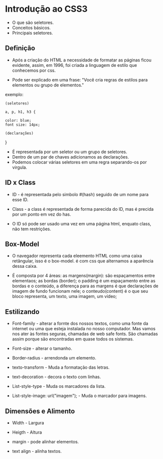 # Introdução ao CSS3
 - O que são seletores.
 - Conceitos básicos.
 - Principais seletores.

 ## Definição
 - Após a criação do HTML a necessidade de formatar as páginas ficou evidente, assim, em 1996, foi criada a linguagem de estilo que conhecemos por css.

 - Pode ser explicado em uma frase: "Você cria regras de estilos para elementos ou grupo de elementos."

exemplo:

    (seletores)

    a, p, h1, h3 {
    
    color: blue; 
    font size: 14px;
    
    (declarações)
}

 - É representada por um seletor ou um grupo de seletores.
 - Dentro de um par de chaves adicionamos as declarações.
 - Podemos colocar várias seletores em uma regra separando-os por virgula.

 ## ID x Class

 - ID - é representada pelo simbolo #(hash) seguido de um nome para esse ID.
 - Class - a class é representada de forma parecida do ID, mas é precida por um ponto em vez do has.

 - O ID só pode ser usado uma vez em uma página html, enquato  class, não tem restrições.

 ## Box-Model
 - O navegador representa cada eleemento HTML como uma caixa retângular, isso é o box-model. é com css que alternamos a aparência dessa caixa.

 - É composta por 4 áreas: as margens(margin): são espaçamentos entre elementaos; as bordas (border); o padding é um espaçamento entre as bordas e o conteúdo, a diferença para as margens é que declarações de imagem de fundo funcionam nele; o conteudo(content) é o que seu bloco representa, um texto, uma imagem, um vídeo;

 ## Estilizando 

 - Font-family - alterar a fornte dos nossos textos, como uma fonte da internet ou uma que esteja instalada no nosso computador. Mas vamos nos ater às fontes seguras, chamadas de web safe fonts. São chamadas assim porque são encontradas em quase todos os sistemas.

 - Font-size - alterar o tamanho.

 - Border-radius - arrendonda um elemento.
 
 - texto-transform - Muda a formatação das letras.
 
 - text-decoration - decora o texto com linhas.
 
 - List-style-type - Muda os marcadores da lista.

 - List-style-image: url("imagem"); - Muda o marcador para imagens.

 ## Dimensões e Alimento

 - Width - Largura
 - Heigth - Altura

 - margin - pode alinhar elementos.

 - text align - alinha textos.